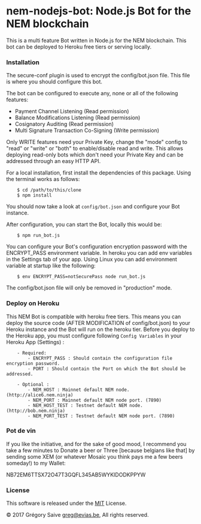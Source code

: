 # nem-nodejs-bot: Node.js Bot for the NEM blockchain

This is a multi feature Bot written in Node.js for the NEM blockchain. This bot can be deployed to Heroku free tiers
or serving locally.

### Installation

The secure-conf plugin is used to encrypt the config/bot.json file. This file is where you should configure this bot.

The bot can be configured to execute any, none or all of the following features:
 - Payment Channel Listening (Read permission)
 - Balance Modifications Listening (Read permission)
 - Cosignatory Auditing (Read permission)
 - Multi Signature Transaction Co-Signing (Write permission)

Only WRITE features need your Private Key, change the "mode" config to "read" or "write" or "both" to enable/disable read and write.
This allows deploying read-only bots which don't need your Private Key and can be addressed through an easy HTTP API.

For a local installation, first install the dependencies of this package. Using the terminal works as follows:
```
    $ cd /path/to/this/clone
    $ npm install
```

You should now take a look at ```config/bot.json``` and configure your Bot instance.

After configuration, you can start the Bot, locally this would be:
```
    $ npm run_bot.js
```

You can configure your Bot's configuration encryption password with the ENCRYPT_PASS environment variable. In heroku you can add env
variables in the Settings tab of your app. Using Linux you can add environment variable at startup like the following:
```
    $ env ENCRYPT_PASS=notSecurePass node run_bot.js
```

The config/bot.json file will only be removed in "production" mode.

### Deploy on Heroku

This NEM Bot is compatible with heroku free tiers. This means you can deploy the source code (AFTER MODIFICATION of config/bot.json)
to your Heroku instance and the Bot will run on the heroku tier. Before you deploy to the Heroku app, you must configure following
```Config Variables``` in your Heroku App (Settings) :
```
    - Required:
        - ENCRYPT_PASS : Should contain the configuration file encryption password.
        - PORT : Should contain the Port on which the Bot should be addressed.

    - Optional :
        - NEM_HOST : Mainnet default NEM node. (http://alice6.nem.ninja)
        - NEM_PORT : Mainnet default NEM node port. (7890)
        - NEM_HOST_TEST : Testnet default NEM node. (http://bob.nem.ninja)
        - NEM_PORT_TEST : Testnet default NEM node port. (7890)
```

### Pot de vin

If you like the initiative, and for the sake of good mood, I recommend you take a few minutes to Donate a beer or Three [because belgians like that] by sending some XEM (or whatever Mosaic you think pays me a few beers someday!) to my Wallet:

NB72EM6TTSX72O47T3GQFL345AB5WYKIDODKPPYW

### License

This software is released under the [MIT](LICENSE) License.

© 2017 Grégory Saive greg@evias.be, All rights reserved.
